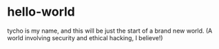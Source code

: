 # hello-world

tycho is my name, and this will be just the start of a brand new world.
(A world involving security and ethical hacking, I believe!)
